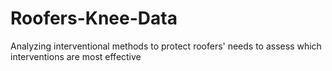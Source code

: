 # Roofers-Knee-Data
Analyzing interventional methods to protect roofers' needs to assess which interventions are most effective
